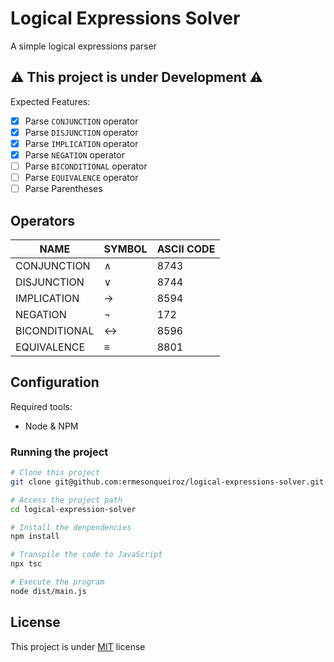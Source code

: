 # Logical Expressions Solver

A simple logical expressions parser

## ⚠ This project is under Development ⚠

Expected Features:
- [x] Parse `CONJUNCTION` operator
- [x] Parse `DISJUNCTION` operator
- [x] Parse `IMPLICATION` operator
- [x] Parse `NEGATION` operator
- [ ] Parse `BICONDITIONAL` operator
- [ ] Parse `EQUIVALENCE` operator
- [ ] Parse Parentheses

## Operators

| NAME          | SYMBOL | ASCII CODE |
|---------------|--------|------------|
| CONJUNCTION   | ∧      | 8743       |
| DISJUNCTION   | ∨      | 8744       |
| IMPLICATION   | →      | 8594       |
| NEGATION      | ¬      | 172        |
| BICONDITIONAL | ↔      | 8596       |
| EQUIVALENCE   | ≡      | 8801       |

## Configuration

Required tools:
- Node & NPM

### Running the project

```bash
# Clone this project
git clone git@github.com:ermesonqueiroz/logical-expressions-solver.git

# Access the project path
cd logical-expression-solver

# Install the denpendencies
npm install

# Transpile the code to JavaScript
npx tsc

# Execute the program
node dist/main.js
```

## License

This project is under [MIT](./LICENSE) license
